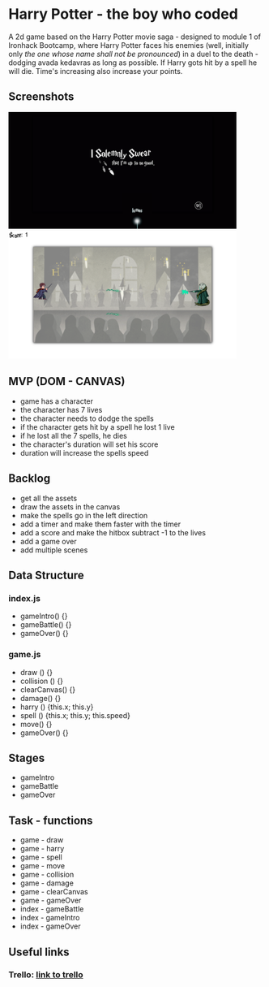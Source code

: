 # Harry Potter - the boy who coded
A 2d game based on the Harry Potter movie saga - designed to module 1 of Ironhack Bootcamp, where Harry Potter faces his enemies (well, initially only *the one whose name shall not be pronounced*) in a duel to the death - dodging avada kedavras as long as possible. If Harry gots hit by a spell he will die. Time's increasing also increase your points.

## Screenshots
<img width="450px" src="images/screenshotIntro.png">    <img width="450px" src="images/screenshotGame.png">

## MVP (DOM - CANVAS)
  - game has a character 
  - the character has 7 lives
  - the character needs to dodge the spells
  - if the character gets hit by a spell he lost 1 live
  - if he lost all the 7 spells, he dies
  - the character's duration will set his score
  - duration will increase the spells speed
## Backlog
  - get all the assets
  - draw the assets in the canvas
  - make the spells go in the left direction
  - add a timer and make them faster with the timer
  - add a score and make the hitbox subtract -1 to the lives
  - add a game over
  - add multiple scenes

## Data Structure

### index.js
  - gameIntro() {}
  - gameBattle() {}
  - gameOver() {}

### game.js
  - draw () {}
  - collision () {}
  - clearCanvas() {}
  - damage() {}
  - harry () {this.x; this.y}
  - spell () {this.x; this.y; this.speed}
  - move() {}
  - gameOver() {}

## Stages
  - gameIntro
  - gameBattle
  - gameOver

## Task - functions
  - game - draw
  - game - harry
  - game - spell
  - game - move
  - game - collision
  - game - damage
  - game - clearCanvas
  - game - gameOver
  - index - gameBattle
  - index - gameIntro
  - index - gameOver

## Useful links

### Trello: [link to trello](https://trello.com/b/UeUWBeLA/harry-potter-the-boy-who-coded)





